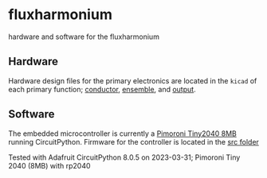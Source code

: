 # fluxharmonium
hardware and software for the fluxharmonium

## Hardware

Hardware design files for the primary electronics are located in the `kicad` of each primary function; [conductor](hardware/conductor/kicad), [ensemble](hardware/ensemble/kicad/), and [output](hardware/output/kicad).

## Software

The embedded microcontroller is currently a [Pimoroni Tiny2040 8MB](https://shop.pimoroni.com/products/tiny-2040) running CircuitPython. Firmware for the controller is located in the [src folder](src/)


Tested with Adafruit CircuitPython 8.0.5 on 2023-03-31; Pimoroni Tiny 2040 (8MB) with rp2040